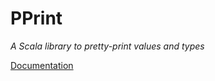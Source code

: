 PPrint
======

*A Scala library to pretty-print values and types*

[Documentation](lihaoyi.github.io/PPrint/)
